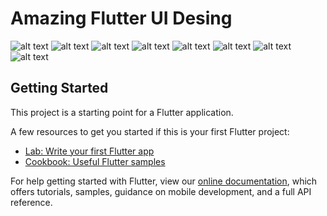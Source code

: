 # Amazing Flutter UI Desing

![alt text](https://raw.githubusercontent.com/kalismeras61/flutter_card_desing/master/appimage/home.png)
![alt text](https://raw.githubusercontent.com/kalismeras61/flutter_card_desing/master/appimage/onboarding.gif)
![alt text](https://raw.githubusercontent.com/kalismeras61/flutter_card_desing/master/appimage/loginpage.png)
![alt text](https://raw.githubusercontent.com/kalismeras61/flutter_card_desing/master/appimage/credit_card.png)
![alt text](https://raw.githubusercontent.com/kalismeras61/flutter_card_desing/master/appimage/giftcard.png)
![alt text](https://raw.githubusercontent.com/kalismeras61/flutter_card_desing/master/appimage/passcode.png)
![alt text](https://raw.githubusercontent.com/kalismeras61/flutter_card_desing/master/appimage/energymeter.png)
![alt text](https://raw.githubusercontent.com/kalismeras61/flutter_card_desing/master/appimage/wave.png)


## Getting Started

This project is a starting point for a Flutter application.

A few resources to get you started if this is your first Flutter project:

- [Lab: Write your first Flutter app](https://flutter.io/docs/get-started/codelab)
- [Cookbook: Useful Flutter samples](https://flutter.io/docs/cookbook)

For help getting started with Flutter, view our 
[online documentation](https://flutter.io/docs), which offers tutorials, 
samples, guidance on mobile development, and a full API reference.
